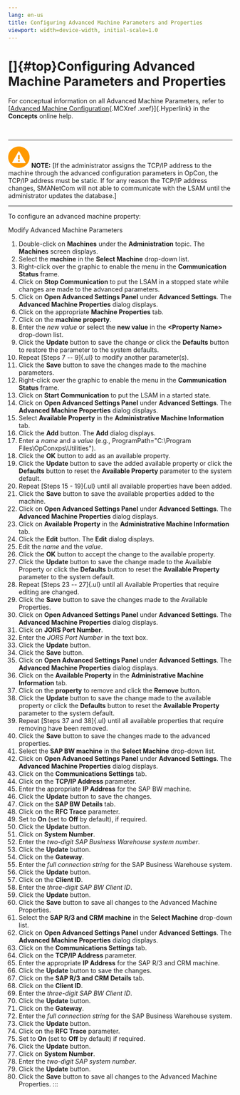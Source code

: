 ```yaml
---
lang: en-us
title: Configuring Advanced Machine Parameters and Properties
viewport: width=device-width, initial-scale=1.0
---
```


#  []{#top}Configuring Advanced Machine Parameters and Properties 
For conceptual information on all Advanced Machine Parameters, refer to
[[Advanced Machine Configuration](../../Concepts/Machines.md#Advanced){.MCXref
.xref}]{.Hyperlink} in the **Concepts** online help.

 

  ------------------------------------------------------------------------------------------------------------------------------------ ---------------------------------------------------------------------------------------------------------------------------------------------------------------------------------------------------------------------------------------------------------------------------------------------------------------------------------------------------------------
  ![White triangle icon on yellow circular background](../../../Resources/Images/caution-icon(48x48).png "Caution icon")   **NOTE:** [If the administrator assigns the TCP/IP address to the machine through the advanced configuration parameters in OpCon, the TCP/IP address must be static. If for any reason the TCP/IP address changes, SMANetCom will not able to communicate with the LSAM until the administrator updates the database.]
  ------------------------------------------------------------------------------------------------------------------------------------ ---------------------------------------------------------------------------------------------------------------------------------------------------------------------------------------------------------------------------------------------------------------------------------------------------------------------------------------------------------------

To configure an advanced machine property:

Modify Advanced Machine Parameters

1.  Double-click on **Machines** under the **Administration** topic. The
    **Machines** screen displays.
2.  Select the **machine** in the **Select Machine** drop-down list.
3.  Right-click over the graphic to enable the menu in the
    **Communication Status** frame.
4.  Click on **Stop Communication** to put the LSAM in a stopped state
    while changes are made to the advanced parameters.
5.  Click on **Open Advanced Settings Panel** under **Advanced
    Settings**. The **Advanced Machine Properties** dialog displays.
6.  Click on the appropriate **Machine Properties** tab.
7.  Click on the **machine property**.
8.  Enter the *new value* or select the **new value** in the
    **\<Property Name\>** drop-down list.
9.  Click the **Update** button to save the change or click the
    **Defaults** button to restore the parameter to the system defaults.
10. Repeat [Steps 7 -- 9]{.ul} to modify another parameter(s).
11. Click the **Save** button to save the changes made to the machine
    parameters.
12. Right-click over the graphic to enable the menu in the
    **Communication Status** frame.
13. Click on **Start Communication** to put the LSAM in a started state.
14. Click on **Open Advanced Settings Panel** under **Advanced
    Settings**. The **Advanced Machine Properties** dialog displays.
15. Select **Available Property** in the **Administrative Machine
    Information** tab.
16. Click the **Add** button. The **Add** dialog displays.
17. Enter a *name* and a *value* (e.g., ProgramPath=\"C:\\Program
    Files\\OpConxps\\Utilities\").
18. Click the **OK** button to add as an available property.
19. Click the **Update** button to save the added available property or
    click the **Defaults** button to reset the **Available Property**
    parameter to the system default.
20. Repeat [Steps 15 - 19]{.ul} until all available properties have been
    added.
21. Click the **Save** button to save the available properties added to
    the machine.
22. Click on **Open Advanced Settings Panel** under **Advanced
    Settings**. The **Advanced Machine Properties** dialog displays.
23. Click on **Available Property** in the **Administrative Machine
    Information** tab.
24. Click the **Edit** button. The **Edit** dialog displays.
25. Edit the *name* and the *value*.
26. Click the **OK** button to accept the change to the available
    property.
27. Click the **Update** button to save the change made to the Available
    Property or click the **Defaults** button to reset the **Available
    Property** parameter to the system default.
28. Repeat [Steps 23 -- 27]{.ul} until all Available Properties that
    require editing are changed.
29. Click the **Save** button to save the changes made to the Available
    Properties.
30. Click on **Open Advanced Settings Panel** under **Advanced
    Settings**. The **Advanced Machine Properties** dialog displays.
31. Click on **JORS Port Number**.
32. Enter the *JORS Port Number* in the text box.
33. Click the **Update** button.
34. Click the **Save** button.
35. Click on **Open Advanced Settings Panel** under **Advanced
    Settings**. The **Advanced Machine Properties** dialog displays.
36. Click on the **Available Property** in the **Administrative Machine
    Information** tab.
37. Click on the **property** to remove and click the **Remove** button.
38. Click the **Update** button to save the change made to the available
    property or click the **Defaults** button to reset the **Available
    Property** parameter to the system default.
39. Repeat [Steps 37 and 38]{.ul} until all available properties that
    require removing have been removed.
40. Click the **Save** button to save the changes made to the advanced
    properties.
41. Select the **SAP BW machine** in the **Select Machine** drop-down
    list.
42. Click on **Open Advanced Settings Panel** under **Advanced
    Settings**. The **Advanced Machine Properties** dialog displays.
43. Click on the **Communications Settings** tab.
44. Click on the **TCP/IP Address** parameter.
45. Enter the appropriate **IP Address** for the SAP BW machine.
46. Click the **Update** button to save the changes.
47. Click on the **SAP BW Details** tab.
48. Click on the **RFC Trace** parameter.
49. Set to **On** (set to **Off** by default), if required.
50. Click the **Update** button.
51. Click on **System Number**.
52. Enter the *two-digit SAP Business Warehouse system number*.
53. Click the **Update** button.
54. Click on the **Gateway**.
55. Enter the *full connection string* for the SAP Business Warehouse
    system.
56. Click the **Update** button.
57. Click on the **Client ID**.
58. Enter the *three-digit SAP BW Client ID*.
59. Click the **Update** button.
60. Click the **Save** button to save all changes to the Advanced
    Machine Properties.
61. Select the **SAP R/3 and CRM machine** in the **Select Machine**
    drop-down list.
62. Click on **Open Advanced Settings Panel** under **Advanced
    Settings**. The **Advanced Machine Properties** dialog displays.
63. Click on the **Communications Settings** tab.
64. Click on the **TCP/IP Address** parameter.
65. Enter the appropriate **IP Address** for the SAP R/3 and CRM
    machine.
66. Click the **Update** button to save the changes.
67. Click on the **SAP R/3 and CRM Details** tab.
68. Click on the **Client ID**.
69. Enter the *three-digit SAP BW Client ID*.
70. Click the **Update** button.
71. Click on the **Gateway**.
72. Enter the *full connection string* for the SAP Business Warehouse
    system.
73. Click the **Update** button.
74. Click on the **RFC Trace** parameter.
75. Set to **On** (set to **Off** by default) if required.
76. Click the **Update** button.
77. Click on **System Number**.
78. Enter the *two-digit SAP system number*.
79. Click the **Update** button.
80. Click the **Save** button to save all changes to the Advanced
    Machine Properties.
:::

 

